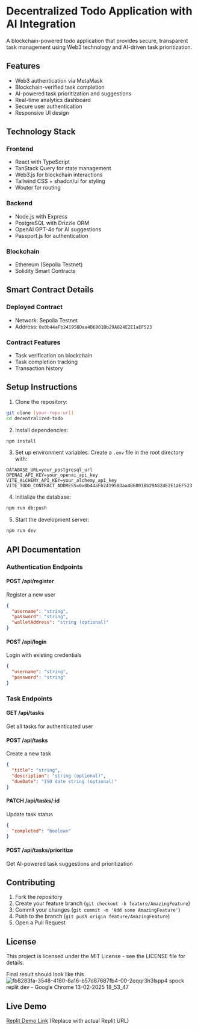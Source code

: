# Decentralized Todo Application with AI Integration

A blockchain-powered todo application that provides secure, transparent task management using Web3 technology and AI-driven task prioritization.

## Features

- Web3 authentication via MetaMask
- Blockchain-verified task completion
- AI-powered task prioritization and suggestions
- Real-time analytics dashboard
- Secure user authentication
- Responsive UI design

## Technology Stack

### Frontend
- React with TypeScript
- TanStack Query for state management
- Web3.js for blockchain interactions
- Tailwind CSS + shadcn/ui for styling
- Wouter for routing

### Backend
- Node.js with Express
- PostgreSQL with Drizzle ORM
- OpenAI GPT-4o for AI suggestions
- Passport.js for authentication

### Blockchain
- Ethereum (Sepolia Testnet)
- Solidity Smart Contracts

## Smart Contract Details

### Deployed Contract
- Network: Sepolia Testnet
- Address: `0x0b44aFb241958Daa4B6801Bb29A824E2E1aEF523`

### Contract Features
- Task verification on blockchain
- Task completion tracking
- Transaction history

## Setup Instructions

1. Clone the repository:
```bash
git clone [your-repo-url]
cd decentralized-todo
```

2. Install dependencies:
```bash
npm install
```

3. Set up environment variables:
Create a `.env` file in the root directory with:
```env
DATABASE_URL=your_postgresql_url
OPENAI_API_KEY=your_openai_api_key
VITE_ALCHEMY_API_KEY=your_alchemy_api_key
VITE_TODO_CONTRACT_ADDRESS=0x0b44aFb241958Daa4B6801Bb29A824E2E1aEF523
```

4. Initialize the database:
```bash
npm run db:push
```

5. Start the development server:
```bash
npm run dev
```

## API Documentation

### Authentication Endpoints

#### POST /api/register
Register a new user
```json
{
  "username": "string",
  "password": "string",
  "walletAddress": "string (optional)"
}
```

#### POST /api/login
Login with existing credentials
```json
{
  "username": "string",
  "password": "string"
}
```

### Task Endpoints

#### GET /api/tasks
Get all tasks for authenticated user

#### POST /api/tasks
Create a new task
```json
{
  "title": "string",
  "description": "string (optional)",
  "dueDate": "ISO date string (optional)"
}
```

#### PATCH /api/tasks/:id
Update task status
```json
{
  "completed": "boolean"
}
```

#### POST /api/tasks/prioritize
Get AI-powered task suggestions and prioritization

## Contributing

1. Fork the repository
2. Create your feature branch (`git checkout -b feature/AmazingFeature`)
3. Commit your changes (`git commit -m 'Add some AmazingFeature'`)
4. Push to the branch (`git push origin feature/AmazingFeature`)
5. Open a Pull Request

## License

This project is licensed under the MIT License - see the LICENSE file for details.

Final result should look like this
![fb8283fa-3548-4180-8a16-b57d87687fb4-00-2oqqr3h3lspp4 spock replit dev - Google Chrome 13-02-2025 18_53_47](https://github.com/user-attachments/assets/821cf6c9-113d-4b24-b3ce-f8972158ae85)


## Live Demo

[Replit Demo Link]([https://decentralized-todo.your-username.repl.co](https://fb8283fa-3548-4180-8a16-b57d87687fb4-00-2oqqr3h3lspp4.spock.replit.dev/)) (Replace with actual Replit URL)
